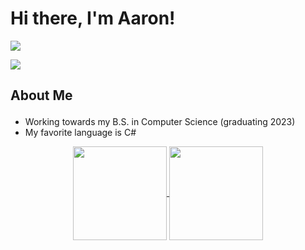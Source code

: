 # Hi there, I'm Aaron!

 <a href="https://aaronfrost.me" target="_blank"><img src="https://img.shields.io/badge/aaronfrost.me-my%20website-green"></a>

<a href="https://linkedin.com/in/aaron-michael-frost" target="_blank"><img src="https://img.shields.io/badge/LinkedIn-0077B5?style=for-the-badge&logo=linkedin&logoColor=white"></a>
 

 
 
 

 
 
## About Me <p align="left"> 
* Working towards my B.S. in Computer Science (graduating 2023)
* My favorite language is C#




<p align="center">
      <a href="https://github.com/aaronmichaelfrost/github-readme-stats">
    <img height=150 align="center" src="https://github-readme-stats.vercel.app/api/top-langs/?username=kevinsekuj&theme=dracula&layout=compact&hide_border=true" />

  <a href="https://github.com/anuraghazra/github-readme-stats">
    <img height=150 align="center" src="https://github-readme-stats.vercel.app/api?username=aaronmichaelfrost&count_private=true&theme=dracula&show_icons=true&hide=stars,issues&hide_border=true" />
  </a>
  </a>
 </p>
